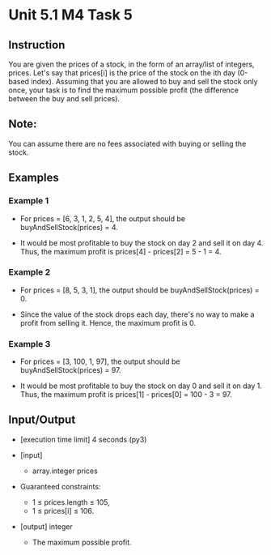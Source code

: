 # Unit 5.1 M4 Task 5

## Instruction
You are given the prices of a stock, in the form of an array/list of integers, prices. Let's say that prices[i] is the price of the stock on the ith day (0-based index). Assuming that you are allowed to buy and sell the stock only once, your task is to find the maximum possible profit (the difference between the buy and sell prices).

## Note: 
You can assume there are no fees associated with buying or selling the stock.

## Examples

### Example 1 
- For prices = [6, 3, 1, 2, 5, 4], the output should be buyAndSellStock(prices) = 4.

- It would be most profitable to buy the stock on day 2 and sell it on day 4. Thus, the maximum profit is prices[4] - prices[2] = 5 - 1 = 4.

### Example 2
- For prices = [8, 5, 3, 1], the output should be buyAndSellStock(prices) = 0.

- Since the value of the stock drops each day, there's no way to make a profit from selling it. Hence, the maximum profit is 0.

### Example 3
- For prices = [3, 100, 1, 97], the output should be buyAndSellStock(prices) = 97.

- It would be most profitable to buy the stock on day 0 and sell it on day 1. Thus, the maximum profit is prices[1] - prices[0] = 100 - 3 = 97.

## Input/Output

- [execution time limit] 4 seconds (py3)

- [input] 
  - array.integer prices

- Guaranteed constraints:
    - 1 ≤ prices.length ≤ 105,
    - 1 ≤ prices[i] ≤ 106.

- [output] integer
  - The maximum possible profit.
